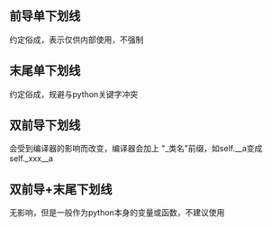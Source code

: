 ## 前导单下划线  
约定俗成，表示仅供内部使用，不强制  

## 末尾单下划线  
约定俗成，规避与python关键字冲突  

## 双前导下划线  
会受到编译器的影响而改变，编译器会加上 "_类名"前缀，如self.__a变成self._xxx__a  

## 双前导+末尾下划线  
无影响，但是一般作为python本身的变量或函数，不建议使用